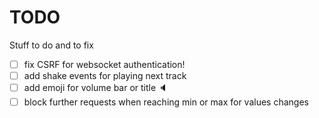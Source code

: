 # TODO

Stuff to do and to fix

- [ ] fix CSRF for websocket authentication!
- [ ] add shake events for playing next track
- [ ] add emoji for volume bar or title 🔈
- [ ] block further requests when reaching min or max for values changes

